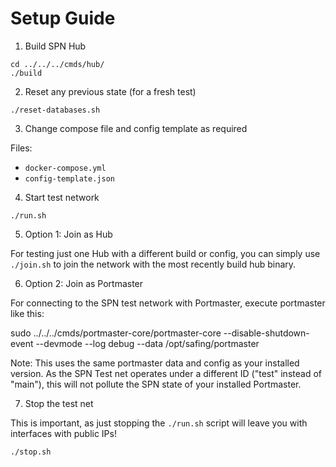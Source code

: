 # Setup Guide

1. Build SPN Hub

```
cd ../../../cmds/hub/
./build
```

2. Reset any previous state (for a fresh test)

```
./reset-databases.sh
```

3. Change compose file and config template as required

Files:
- `docker-compose.yml`
- `config-template.json`

4. Start test network

```
./run.sh
```

5. Option 1: Join as Hub

For testing just one Hub with a different build or config, you can simply use `./join.sh` to join the network with the most recently build hub binary.

6. Option 2: Join as Portmaster

For connecting to the SPN test network with Portmaster, execute portmaster like this:

sudo ../../../cmds/portmaster-core/portmaster-core --disable-shutdown-event --devmode --log debug --data /opt/safing/portmaster

Note:
This uses the same portmaster data and config as your installed version.
As the SPN Test net operates under a different ID ("test" instead of "main"), this will not pollute the SPN state of your installed Portmaster.

7. Stop the test net

This is important, as just stopping the `./run.sh` script will leave you with interfaces with public IPs!

```
./stop.sh
```

